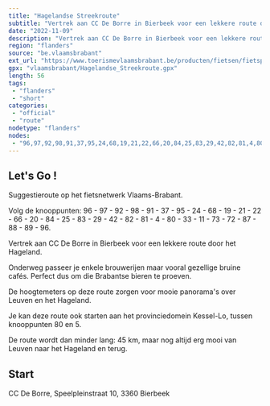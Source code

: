 ```yaml
---
title: "Hagelandse Streekroute"
subtitle: "Vertrek aan CC De Borre in Bierbeek voor een lekkere route door het Hageland"
date: "2022-11-09"
description: "Vertrek aan CC De Borre in Bierbeek voor een lekkere route door het Hageland. Onderweg passeer je enkele brouwerijen maar vooral gezellige bruine cafés. Perfect dus om die Brabantse bieren te proeven."
region: "flanders"
source: "be.vlaamsbrabant"
ext_url: "https://www.toerismevlaamsbrabant.be/producten/fietsen/fietsproducten/hagelandse-streekroute/index.html"
gpx: "vlaamsbrabant/Hagelandse_Streekroute.gpx"
length: 56
tags:
 - "flanders"
 - "short"
categories:
 - "official"
 - "route"
nodetype: "flanders"
nodes:
 - "96,97,92,98,91,37,95,24,68,19,21,22,66,20,84,25,83,29,42,82,81,4,80,33,11,73,72,87,88,89,96"
---
```


## Let's Go ! 

Suggestieroute op het fietsnetwerk Vlaams-Brabant.

Volg de knooppunten: 96 - 97 - 92 - 98 - 91 - 37 - 95 - 24 - 68 - 19 - 21 - 22 - 66 - 20 - 84 - 25 - 83 - 29 - 42 - 82 - 81 - 4 - 80 - 33 - 11 - 73 - 72 - 87 - 88 - 89 - 96.

Vertrek aan CC De Borre in Bierbeek voor een lekkere route door het Hageland.

Onderweg passeer je enkele brouwerijen maar vooral gezellige bruine cafés. Perfect dus om die Brabantse bieren te proeven.

De hoogtemeters op deze route zorgen voor mooie panorama's over Leuven en het Hageland.

Je kan deze route ook starten aan het provinciedomein Kessel-Lo, tussen knooppunten 80 en 5.

De route wordt dan minder lang: 45 km, maar nog altijd erg mooi van Leuven naar het Hageland en terug.

## Start

CC De Borre, Speelpleinstraat 10, 3360 Bierbeek
